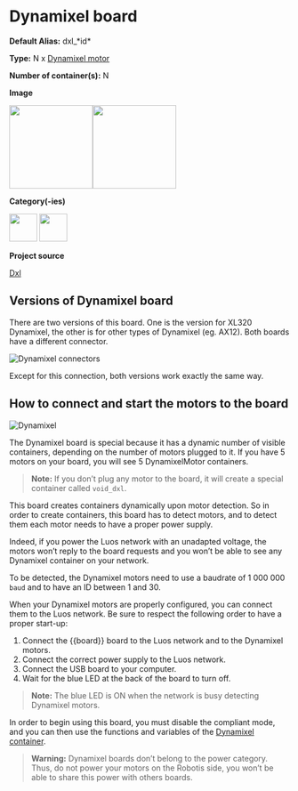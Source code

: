 # Dynamixel board

<div className="cust_sheet" markdown="1">
<p className="cust_sheet-title" markdown="1"><strong>Default Alias:</strong> dxl_*id*</p>
<p className="cust_sheet-title" markdown="1"><strong>Type:</strong> N x <a href="../../software/containers_list/dxl.md">Dynamixel motor</a></p>
<p className="cust_sheet-title" markdown="1"><strong>Number of container(s):</strong> N</p>
<p className="cust_sheet-title" markdown="1"><strong>Image</strong></p>
<p className="cust_indent" markdown="1"><img height="150" src="/img/dxl1-container.png" alt="" /><img height="150" src="/img/dxl2-container.png" alt="" /></p>
<p className="cust_sheet-title" markdown="1"><strong>Category(-ies)</strong></p>
<p className="cust_indent" markdown="1">
<img height="50" src="/img/sticker-interface.png" title="Interface" alt="" />
<img height="50" src="/img/sticker-sensor.png" title="Sensor" alt="" />
</p>
<p className="cust_sheet-title" markdown="1"><strong>Project source </strong></p>
<a className="github-button" data-size="large" aria-label="Star Luos-io/Luos on GitHub" href="https://github.com/Luos-io/Examples/blob/master/Projects/l0/Dxl" target="_blank">Dxl</a>
</div>

## Versions of Dynamixel board

There are two versions of this board. One is the version for XL320 Dynamixel, the other is for other types of Dynamixel (eg. AX12). Both boards have a different connector.

![Dynamixel connectors](/img/dxl-1.png)

Except for this connection, both versions work exactly the same way.

## How to connect and start the motors to the board

![Dynamixel](/img/dxl-mod-1.jpg)

The Dynamixel board is special because it has a dynamic number of visible containers, depending on the number of motors plugged to it. If you have 5 motors on your board, you will see 5 DynamixelMotor containers.

> **Note:** If you don’t plug any motor to the board, it will create a special container called `void_dxl`.

This board creates containers dynamically upon motor detection. So in order to create containers, this board has to detect motors, and to detect them each motor needs to have a proper power supply.

Indeed, if you power the Luos network with an unadapted voltage, the motors won’t reply to the board requests and you won’t be able to see any Dynamixel container on your network.

To be detected, the Dynamixel motors need to use a baudrate of 1 000 000 `baud` and to have an ID between 1 and 30.

When your Dynamixel motors are properly configured, you can connect them to the Luos network. Be sure to respect the following order to have a proper start-up:

1. Connect the {{board}} board to the Luos network and to the Dynamixel motors.
2. Connect the correct power supply to the Luos network.
3. Connect the USB board to your computer.
4. Wait for the blue LED at the back of the board to turn off.

> **Note:** The blue LED is ON when the network is busy detecting Dynamixel motors.

In order to begin using this board, you must disable the compliant mode, and you can then use the functions and variables of the [Dynamixel container](../../software/containers_list/dxl.md).

> **Warning:** Dynamixel boards don’t belong to the power category. Thus, do not power your motors on the Robotis side, you won’t be able to share this power with others boards.
